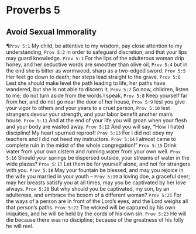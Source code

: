 # Proverbs 5

## Avoid Sexual Immorality
¶`Prov 5:1` My child, be attentive to my wisdom, pay close attention to my understanding,
`Prov 5:2` in order to safeguard discretion, and that your lips may guard knowledge.
`Prov 5:3` For the lips of the adulterous woman drip honey, and her seductive words are smoother than olive oil,
`Prov 5:4` but in the end she is bitter as wormwood, sharp as a two-edged sword.
`Prov 5:5` Her feet go down to death; her steps lead straight to the grave.
`Prov 5:6` Lest she should make level the path leading to life, her paths have wandered, but she is not able to discern it.
`Prov 5:7` So now, children, listen to me; do not turn aside from the words I speak.
`Prov 5:8` Keep yourself far from her, and do not go near the door of her house,
`Prov 5:9` lest you give your vigor to others and your years to a cruel person,
`Prov 5:10` lest strangers devour your strength, and your labor benefit another man’s house.
`Prov 5:11` And at the end of your life you will groan when your flesh and your body are wasted away.
`Prov 5:12` And you will say, “How I hated discipline! My heart spurned reproof!
`Prov 5:13` For I did not obey my teachers and I did not heed my instructors.
`Prov 5:14` I almost came to complete ruin in the midst of the whole congregation!”
`Prov 5:15` Drink water from your own cistern and running water from your own well.
`Prov 5:16` Should your springs be dispersed outside, your streams of water in the wide plazas?
`Prov 5:17` Let them be for yourself alone, and not for strangers with you.
`Prov 5:18` May your fountain be blessed, and may you rejoice in the wife you married in your youth –
`Prov 5:19` a loving doe, a graceful deer; may her breasts satisfy you at all times, may you be captivated by her love always.
`Prov 5:20` But why should you be captivated, my son, by an adulteress, and embrace the bosom of a different woman?
`Prov 5:21` For the ways of a person are in front of the Lord’s eyes, and the Lord weighs all that person’s paths.
`Prov 5:22` The wicked will be captured by his own iniquities, and he will be held by the cords of his own sin.
`Prov 5:23` He will die because there was no discipline; because of the greatness of his folly he will reel.
